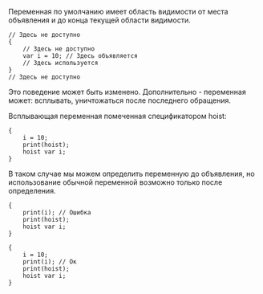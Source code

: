 Переменная по умолчанию имеет область видимости от места объявления и до конца текущей области видимости.

```
// Здесь не доступно
{
	// Здесь не доступно
    var i = 10; // Здесь объявляется
    // Здесь используется
}
// Здесь не доступно
```

Это поведение может быть изменено.
Дополнительно - переменная может: всплывать, уничтожаться после последнего обращения.

Всплывающая переменная помеченная спецификатором hoist:
```
{
    i = 10;
    print(hoist);
    hoist var i;
}
```
В таком случае мы можем определить переменную до объявления, но использование обычной переменной возможно только после определения.
```
{
    print(i); // Ошибка
    print(hoist);
    hoist var i;
}
```

```
{
    i = 10;
    print(i); // Ок
    print(hoist);
    hoist var i;
}
```

